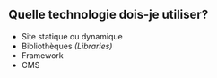 ## Quelle technologie dois-je utiliser?

- Site statique ou dynamique
- Bibliothèques _(Libraries)_
- Framework
- CMS
